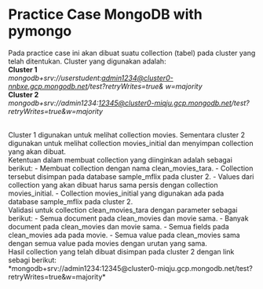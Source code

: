 # Practice Case MongoDB with pymongo
Pada practice case ini akan dibuat suatu collection (tabel) pada cluster yang telah ditentukan. Cluster yang digunakan adalah:
<br>
**Cluster 1**
<br>
*mongodb+srv://userstudent:admin1234@cluster0-nnbxe.gcp.mongodb.net/test?retryWrites=true& w=majority*
<br>
**Cluster 2**
<br>
*mongodb+srv://admin1234:12345@cluster0-miqju.gcp.mongodb.net/test?retryWrites=true&w=majority*

<br>
Cluster 1 digunakan untuk melihat collection movies. Sementara cluster 2 digunakan untuk melihat collection movies_initial dan menyimpan collection yang akan dibuat.

<br>
Ketentuan dalam membuat collection yang diinginkan adalah sebagai berikut:
- Membuat collection dengan nama clean_movies_tara.
- Collection tersebut disimpan pada database sample_mflix pada cluster 2.
- Values dari collection yang akan dibuat harus sama persis dengan collection movies_initial.
- Collection movies_initial yang digunakan ada pada database sample_mflix pada cluster 2.

<br>
Validasi untuk collection clean_movies_tara dengan parameter sebagai berikut:
- Semua document pada clean_movies dan movie sama.
- Banyak document pada clean_movies dan movie sama.
- Semua fields pada clean_movies ada pada movie.
- Semua value pada clean_movies sama dengan semua value pada movies dengan urutan yang sama.

<br>
Hasil collection yang telah dibuat disimpan pada cluster 2 dengan link sebagi berikut:
<br>
*mongodb+srv://admin1234:12345@cluster0-miqju.gcp.mongodb.net/test?retryWrites=true&w=majority*
